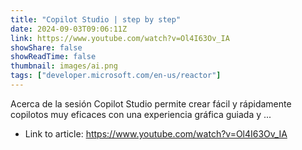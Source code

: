 ```yaml
---
title: "Copilot Studio | step by step"
date: 2024-09-03T09:06:11Z
link: https://www.youtube.com/watch?v=Ol4I63Ov_IA
showShare: false
showReadTime: false
thumbnail: images/ai.png
tags: ["developer.microsoft.com/en-us/reactor"]
---
```

Acerca de la sesión Copilot Studio permite crear fácil y rápidamente copilotos muy eficaces con una experiencia gráfica guiada y ...

- Link to article: https://www.youtube.com/watch?v=Ol4I63Ov_IA